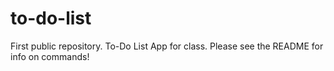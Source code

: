 # to-do-list
First public repository. To-Do List App for class. Please see the README for info on commands!
